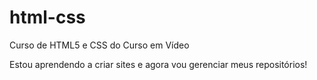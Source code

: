 # html-css
 Curso de HTML5 e CSS do Curso em Vídeo

 Estou aprendendo a criar sites e agora vou gerenciar meus repositórios!
